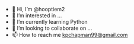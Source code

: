 - 👋 Hi, I’m @hooptiem2
- 👀 I’m interested in ...
- 🌱 I’m currently learning Python
- 💞️ I’m looking to collaborate on ...
- 📫 How to reach me kpchapman99@gmail.com

<!---
hooptiem2/hooptiem2 is a ✨ special ✨ repository because its `README.md` (this file) appears on your GitHub profile.
You can click the Preview link to take a look at your changes.
--->
